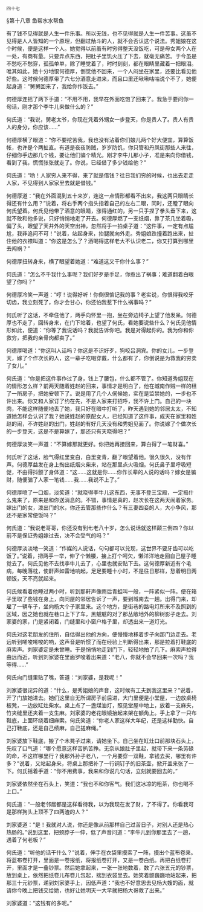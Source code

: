     四十七 

   §第十八章 鱼帮水水帮鱼

   有了钱不见得就是人生一件乐事。所以无钱，也不见得就是人生一件苦事。这虽不见得是人人皆知的一个原理，但翻过觔斗的人，就不会否认这个说法。秀姐娘在这个时候，便是这样一个人。她觉得以前虽有时穷得整天没饭吃，可是母女两个人在一处，有商有量。只要弄点东西，把肚子里饥火压了下去，就毫无痛苦。于今虽是不愁吃不愁穿，孤孤单单，除了睡觉着了，时时刻刻，都在眼睛里藏着一把眼泪。唯其如此，她十分地恨何德厚，倒觉他不回来，一个人闷坐在家里，还要比看见他好些。这时候何德厚带了六七分酒意走进来，而且口里还啾啾咕咕说个不了，她便起身道：“舅舅回来了，我给你作饭去。”

   何德厚连摇了两下手道：“不用不用，我早在外面吃饱了回来了。我急于要问你一句话，刚才那个李牛儿来做什么的？”

   何氏道：“我说，舅老太爷，你现在凭着外甥女一步登天，你是贵人了。贵人有贵人的身分，你应该……”

   何德厚横了眼道：“你不要挖苦我，我也没有沾着你们娘儿两个好大便宜，算算饭帐，也许是个两扯直。有道是夜夜防贼，岁岁防饥，你只管和丹凤街那些人来往，仔细你手边那几个钱，要让他们骗个精光。刚才李牛儿那小子，准是来向你借钱，看到了我，慌慌张张就走了。你说，已经借了多少钱给他？”

   何氏道：“哟！人家穷人来不得，来了就是借钱？往日我们穷的时候，也出去走走人家，不见得到人家家里去就是借钱。”

   何德厚道：“我在外面混到五十来岁，连这一点情形都看不出来，我这两只眼睛长得还有什么用？”说着，将右手两个指头指着自己的左右二眼，同时，还瞪了眼向何氏望着。何氏见他带了酒意的眼睛，涨得通红的，另一只手捏了拳头垂下来，这就不敢和他多说，只好悄悄地走了开去。何德厚燃了一支纸烟，靠了茶几坐着吸，偏了头，眼望了天井外的天空出神，忽然将手一拍桌子道：“这件事，一定有点尴尬，我非追问不可！”说着，站起身来，抬腿就向外走。秀姐娘跌撞着跑出来，扯住他的衣襟叫道：“你这是怎么了？酒喝得这样老大不认识老二，你又打算到哪里去闯祸？”

   何德厚扭转身来，横了眼望着她道：“难道这又干你什么事？”

   何氏道：“怎么不千我什么事呢？我们好歹是手足，你惹出了祸事；难道翻着白眼望了你吗？”

   何德厚冷笑一声道：“哼！说得好听！你倒很惦记我的事？老实说，你恨得我咬牙切齿，我立刻死了，你才会甘心，你还怕我惹下什么祸事吗？”

   何氏听了这话，不牵住他了，两手向怀里一抱，坐在旁边椅子上望了他发呆。何德厚也不走了，回转身来，在门下站着，也望了何氏，看她要说些什么？何氏见他情形如此，便道：“你等了我说话吗？我就告诉你吧。我是对得起你的。我为你和你救穷，把我的亲骨肉都卖了。”

   何德厚喝道：“你这叫人话吗？你这是不识好歹，狗咬吕洞宾。你的女儿，一步登天，嫁了个作次长的人，这一辈子吃喝穿戴，什么都有了，你倒说是为救我的穷卖了女儿。”

   何氏道：“你是把这件事作过了身，钱上了腰包，什么都不管了。你知道秀姐现在的情形怎么样？前两天随着姓赵的回来，事情才是明白了，他在城南作贼一样的租了一所房子，把她安顿下了。说是用了几个人伺候她，实在是监禁她的，一步也不许出来。你又和人家订了约在先，不是人家来打招呼，我不许上门。自己的一块肉，不能这样随便地丢了她，我只好在暗中打听了，昨天遇到她的邻居太太，不知道她怎样会认识了我？她说姓赵的原配女人，已经知道了这件事，成天在家里和姓赵的闹，不许姓赵的出门，姓赵的有好几天没有和秀姐见面了。你说嫁了个做次长的一步登天，这是不是算嫁了，那还只有天晓得吧？”

   何德厚淡笑一声道：“不算嫁那就更好。你把她再接回来，算白得了一笔财喜。”

   何氏听了这话，脸气得红里变白，白里变青，翻了眼望着他。很久很久，没有作声。何德厚益发在身上掏出纸烟火柴来，站在那里点火吸烟。何氏鼻子里呼吸短促，不由得抖颤了身体道：“这……这就是你……你作长辈的人说的话吗？嫁女是骗财，随便骗了人家一笔钱……我……我说不上了。”

   何德厚喷了一口烟，淡笑道：“就晓得李牛儿这东西，无事不登三宝殿，一定捣什么鬼来了，原来是和你送消息的。不错，事情是真的，赵次长在这两天闹着家务。嫁出门的女，泼出门的水，你还去管那些作什么？有三妻四妾的人，大小争风，那还不是家常便饭吗？”

   何氏道：“我说老哥哥，你还没有到七老八十岁，怎么说话就这样颠三倒四？你以前不是保证秀姐嫁过去，决不会受气的吗？”

   何德厚淡淡地一笑道：“作媒的人说话，句句都可以兑现，这世界不要牙齿可以屹饭了。”说着，把两手一举，伸了个懒腰，接上打个呵欠，懒洋洋地走回自己屋子睡觉去了。何氏见他不去找李牛儿去了，心里也就安贴下去。这何德厚新近有个毛病，每晚落枕，使鼾声如雷地响起，足足要睡十小时，不是往日那样，愁着明日两顿饭，天不亮就起来。

   何氏候看着他睡过两小时，听到那鼾声像雨后青蛙叫一般，一阵紧似一阵。便在箱子里取了些钱在身上，向同屋的邻居告诉了一声，要到城南去一趟。出得门来，却雇了一辆车子，坐向杨大个子家里来。这个地方，是街巷的路电灯所来不及照到的区域，因之她也就在巷口上下了车，黑魃魃的对了那丛敞地外的柳树影子走去。刘家婆的家，门是紧闭着，门缝里和小窗户格子里，却透出来一道灯光。

   何氏对这老朋友的住所，自估得出他的方向，便慢慢地移着步子向那门边走去。老远听到唏唆唏唆的响，这声音是听惯了而在经验上判断得出来，那是拉着打鞋底的麻索声。刘家婆定是未曾睡。于是悄悄地走到门下，轻轻地拍了几下。麻索声拉得由远而近，听到刘家婆在里面罗唆着出来道：“老八，你就不会早回来一次吗？我等得……”

   何氏向门缝里贴了嘴，答道：“刘家婆，是我呢！”

   刘家婆很诧异的道：“什么，是秀姐娘的声音，这时候有工夫到我这里来？”说着，开了门放她进去。她们这里自无所谓房子前后进，大门里便是小堂屋，一边放桌椅板凳，一边放缸灶柴水。桌上点了一盏煤油灯，照见堂屋中地上，放着一支麻夹，竹夹缝里还夹着一支生麻。刘家婆的老花眼镜抬起来架在额角上。手上拿了一只布鞋底，上面环绕着细麻索。何氏笑道：“你老人家这样大年纪，还是这样勤快。自己打鞋底，还是自己绩麻，自己搓麻绳。”

   刘家婆放下鞋底，搬了个木凳子过来，请她坐下。自己坐在缸灶口前那块石头上，先叹了口气道：“哪个愿意这样苦扒苦挣。无奈从娘肚子里起，就带下来一条劳碌的命，不这样哪里行？我那外孙子老八，一个月要穿一双鞋，拿钱去买，哪里有许多？”说着，又站起身来，将桌上那把补了一行铜钉子的旧茶壶，掀开盖来张了一下。何氏摇着手道：“你不用费事，我来和你说几句话，立刻就要回去的。”

   刘家婆依然坐在石头上，笑道：“我也不和你客气。我们这冰凉的粗茶，你也喝不上口。”

   何氏道：“一般老邻居都是这样看待我，以为我现在发了财，了不得了。你看我可是那样狗头上顶不了四两渣的人？”

   刘家婆道：“是！我就对人说，你还是像从前那样自己过苦日子，对别人还是热心热肠的。”说到这里，把颈脖子一伸，低了声音问道：“李牛儿到你那里去了一趟，遇着了何老板？”

   何氏道：“听他的话干什么？”说着，伸手在衣袋里摸索了一阵，摸出个蓝布卷来。将蓝布卷打开，里面是一卷报纸，将报纸卷打开，又是一卷白纸。再把白纸卷打开，里面才是一叠钞票。然后她拿起来，一张一张地数着，数了六张五元的钞票，放到桌上，依然把纸卷儿布卷儿包起，揣到衣袋里去。她笑着颤巍巍地站起来，把那三十元钞票，递到刘家婆手上，因低声道：“我也不好意思去见杨大嫂的面，就请你今晚上把钱交给她，也好让她明天一大早就把杨大哥救了出来。”

   刘家婆道：“这钱有的多呢。”

